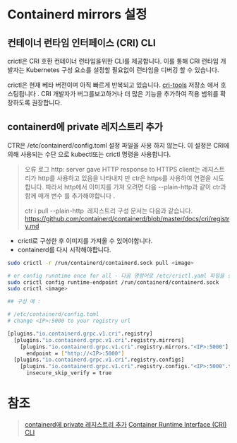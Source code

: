 # Containerd mirrors 설정

## 컨테이너 런타임 인터페이스 (CRI) CLI
crictl은 CRI 호환 컨테이너 런타임을위한 CLI를 제공합니다. 이를 통해 CRI 런타임 개발자는 Kubernetes 구성 요소를 설정할 필요없이 런타임을 디버깅 할 수 있습니다.

crictl은 현재 베타 버전이며 아직 빠르게 반복되고 있습니다. [cri-tools](https://github.com/kubernetes-sigs/cri-tools) 저장소 에서 호스팅됩니다 . CRI 개발자가 버그를보고하거나 더 많은 기능을 추가하여 적용 범위를 확장하도록 권장합니다.


## containerd에 private 레지스트리 추가
CTR은 /etc/containerd/config.toml 설정 파일을 사용 하지 않는다.
이 설정은 CRI에 의해 사용되는 수단 으로  kubectl또는 crictl 명령을 사용합니다.

> 오류 로그 http: server gave HTTP response to HTTPS client는 레지스트리가 http를 사용하고 있음을 나타내지 만 ctr은 https를 사용하여 연결을 시도합니다.
> 따라서 http에서 이미지를 가져 오려면 다음 --plain-http과 같이 ctr과 함께 매개 변수 를 추가해야합니다 .
> 
> ctr i pull --plain-http <image>
> 레지스트리 구성 문서는 다음과 같습니다. https://github.com/containerd/containerd/blob/master/docs/cri/registry.md


- crictl로 구성한 후 이미지를 가져올 수 있어야합니다. 
- containerd를 다시 시작해야합니다.
```sh
sudo crictl -r /run/containerd/containerd.sock pull <image>

# or config runntime once for all - 다음 명령어로 /etc/crictl.yaml 파일을 생성 한다.
sudo crictl config runtime-endpoint /run/containerd/containerd.sock
sudo crictl <image>

## 구성 예 :

# /etc/containerd/config.toml
# change <IP>:5000 to your registry url

[plugins."io.containerd.grpc.v1.cri".registry]
  [plugins."io.containerd.grpc.v1.cri".registry.mirrors]
    [plugins."io.containerd.grpc.v1.cri".registry.mirrors."<IP>:5000"]
      endpoint = ["http://<IP>:5000"]
  [plugins."io.containerd.grpc.v1.cri".registry.configs]
    [plugins."io.containerd.grpc.v1.cri".registry.configs."<IP>:5000".tls]
      insecure_skip_verify = true

```

##

# 참조
> [containerd에 private 레지스트리 추가](https://stackoverflow.com/questions/65681045/adding-insecure-registry-in-containerd)
> [Container Runtime Interface (CRI) CLI](https://github.com/kubernetes-sigs/cri-tools/blob/master/docs/crictl.md)